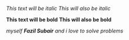 *This text will be italic*
_This will also be italic_

**This text will be bold**
__This will also be bold__

_myself **Fazil Subair** and i love to solve problems_
